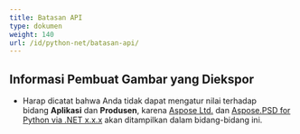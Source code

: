 ```yaml
---
title: Batasan API
type: dokumen
weight: 140
url: /id/python-net/batasan-api/
---
```


## **Informasi Pembuat Gambar yang Diekspor**
- Harap dicatat bahwa Anda tidak dapat mengatur nilai terhadap bidang **Aplikasi** dan **Produsen**, karena [Aspose Ltd.](https://www.aspose.com) dan [Aspose.PSD for Python via .NET x.x.x](https://products.aspose.com/psd/python-net) akan ditampilkan dalam bidang-bidang ini.
